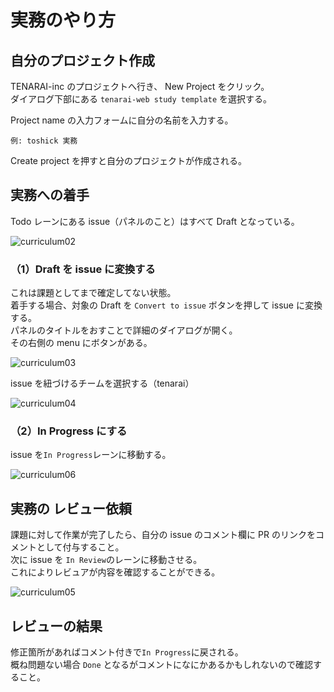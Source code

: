 # 実務のやり方

## 自分のプロジェクト作成

TENARAI-inc のプロジェクトへ行き、 New Project をクリック。  
ダイアログ下部にある `tenarai-web study template` を選択する。

Project name の入力フォームに自分の名前を入力する。

```
例: toshick 実務
```

Create project を押すと自分のプロジェクトが作成される。

## 実務への着手

Todo レーンにある issue（パネルのこと）はすべて Draft となっている。

![curriculum02](/imgs/curriculum02.png)

### （1）Draft を issue に変換する

これは課題としてまで確定してない状態。  
着手する場合、対象の Draft を `Convert to issue` ボタンを押して issue に変換する。  
パネルのタイトルをおすことで詳細のダイアログが開く。  
その右側の menu にボタンがある。

![curriculum03](/imgs/curriculum03.png)

issue を紐づけるチームを選択する（tenarai）

![curriculum04](/imgs/curriculum04.png)

### （2）In Progress にする

issue を`In Progress`レーンに移動する。

![curriculum06](/imgs/curriculum06.png)

## 実務の レビュー依頼

課題に対して作業が完了したら、自分の issue のコメント欄に PR のリンクをコメントとして付与すること。  
次に issue を `In Review`のレーンに移動させる。  
これによりレビュアが内容を確認することができる。

![curriculum05](/imgs/curriculum05.png)

## レビューの結果

修正箇所があればコメント付きで`In Progress`に戻される。  
概ね問題ない場合 `Done` となるがコメントになにかあるかもしれないので確認すること。
